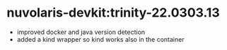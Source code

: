 # nuvolaris-devkit:trinity-22.0303.13
- improved docker and java version detection
- added a kind wrapper so kind works also in the container
